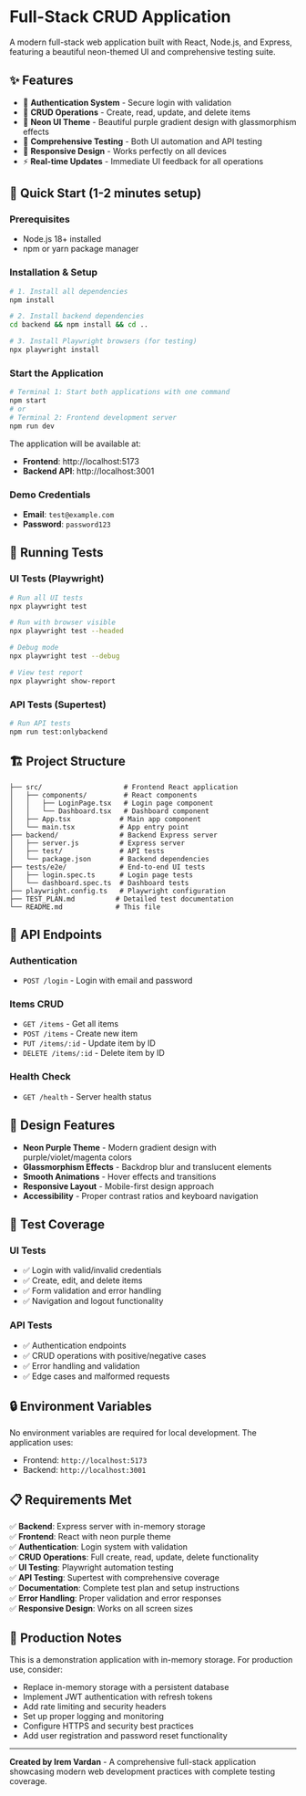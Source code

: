 # Full-Stack CRUD Application

A modern full-stack web application built with React, Node.js, and Express, featuring a beautiful neon-themed UI and comprehensive testing suite.

## ✨ Features

- 🔐 **Authentication System** - Secure login with validation
- 📝 **CRUD Operations** - Create, read, update, and delete items
- 🎨 **Neon UI Theme** - Beautiful purple gradient design with glassmorphism effects
- 🧪 **Comprehensive Testing** - Both UI automation and API testing
- 📱 **Responsive Design** - Works perfectly on all devices
- ⚡ **Real-time Updates** - Immediate UI feedback for all operations

## 🚀 Quick Start (1-2 minutes setup)

### Prerequisites
- Node.js 18+ installed
- npm or yarn package manager

### Installation & Setup

```bash
# 1. Install all dependencies
npm install

# 2. Install backend dependencies
cd backend && npm install && cd ..

# 3. Install Playwright browsers (for testing)
npx playwright install
```

### Start the Application

```bash
# Terminal 1: Start both applications with one command
npm start
# or
# Terminal 2: Frontend development server  
npm run dev
```

The application will be available at:
- **Frontend**: http://localhost:5173
- **Backend API**: http://localhost:3001

### Demo Credentials
- **Email**: `test@example.com`
- **Password**: `password123`

## 🧪 Running Tests

### UI Tests (Playwright)
```bash
# Run all UI tests
npx playwright test

# Run with browser visible
npx playwright test --headed

# Debug mode
npx playwright test --debug

# View test report
npx playwright show-report
```

### API Tests (Supertest)
```bash
# Run API tests
npm run test:onlybackend

```

## 🏗️ Project Structure

```
├── src/                    # Frontend React application
│   ├── components/         # React components
│   │   ├── LoginPage.tsx   # Login page component
│   │   └── Dashboard.tsx   # Dashboard component
│   ├── App.tsx            # Main app component
│   └── main.tsx           # App entry point
├── backend/               # Backend Express server
│   ├── server.js          # Express server
│   ├── test/              # API tests
│   └── package.json       # Backend dependencies
├── tests/e2e/             # End-to-end UI tests
│   ├── login.spec.ts      # Login page tests
│   └── dashboard.spec.ts  # Dashboard tests
├── playwright.config.ts   # Playwright configuration
├── TEST_PLAN.md          # Detailed test documentation
└── README.md             # This file
```

## 🔧 API Endpoints

### Authentication
- `POST /login` - Login with email and password

### Items CRUD
- `GET /items` - Get all items
- `POST /items` - Create new item
- `PUT /items/:id` - Update item by ID
- `DELETE /items/:id` - Delete item by ID

### Health Check
- `GET /health` - Server health status

## 🎨 Design Features

- **Neon Purple Theme** - Modern gradient design with purple/violet/magenta colors
- **Glassmorphism Effects** - Backdrop blur and translucent elements
- **Smooth Animations** - Hover effects and transitions
- **Responsive Layout** - Mobile-first design approach
- **Accessibility** - Proper contrast ratios and keyboard navigation

## 🧪 Test Coverage

### UI Tests
- ✅ Login with valid/invalid credentials
- ✅ Create, edit, and delete items
- ✅ Form validation and error handling
- ✅ Navigation and logout functionality

### API Tests
- ✅ Authentication endpoints
- ✅ CRUD operations with positive/negative cases
- ✅ Error handling and validation
- ✅ Edge cases and malformed requests

## 🔒 Environment Variables

No environment variables are required for local development. The application uses:
- Frontend: `http://localhost:5173`
- Backend: `http://localhost:3001`

## 📋 Requirements Met

✅ **Backend**: Express server with in-memory storage  
✅ **Frontend**: React with neon purple theme  
✅ **Authentication**: Login system with validation  
✅ **CRUD Operations**: Full create, read, update, delete functionality  
✅ **UI Testing**: Playwright automation testing  
✅ **API Testing**: Supertest with comprehensive coverage  
✅ **Documentation**: Complete test plan and setup instructions  
✅ **Error Handling**: Proper validation and error responses  
✅ **Responsive Design**: Works on all screen sizes  

## 🚀 Production Notes

This is a demonstration application with in-memory storage. For production use, consider:

- Replace in-memory storage with a persistent database
- Implement JWT authentication with refresh tokens
- Add rate limiting and security headers
- Set up proper logging and monitoring
- Configure HTTPS and security best practices
- Add user registration and password reset functionality

---

**Created by Irem Vardan** - A comprehensive full-stack application showcasing modern web development practices with complete testing coverage.
